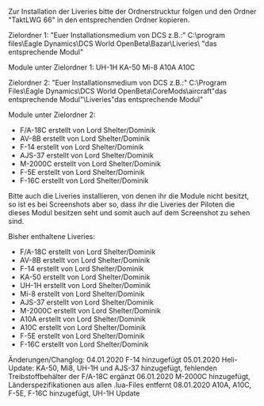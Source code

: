 
Zur Installation der Liveries bitte der Ordnerstrucktur folgen und den Ordner "TaktLWG 66" in den entsprechenden Ordner kopieren.

Zielordner 1: "Euer Installationsmedium von DCS z.B.:"  C:\program files\Eagle Dynamics\DCS World OpenBeta\Bazar\Liveries\ "das entsprechende Modul" 

Module unter Zielordner 1:
UH-1H
KA-50
Mi-8
A10A
A10C

Zielordner 2: "Euer Installationsmedium von DCS z.B.:" C:\Program Files\Eagle Dynamics\DCS World OpenBeta\CoreMods\aircraft\"das entsprechende Modul"\Liveries\"das entsprechende Modul"

Module unter Zielordner 2:
- F/A-18C erstellt von Lord Shelter/Dominik
- AV-8B   erstellt von Lord Shelter/Dominik
- F-14    erstellt von Lord Shelter/Dominik
- AJS-37  erstellt von Lord Shelter/Dominik
- M-2000C erstellt von Lord Shelter/Dominik
- F-5E    erstellt von Lord Shelter/Dominik
- F-16C   erstellt von Lord Shelter/Dominik

Bitte auch die Liveries installieren, von denen ihr die Module nicht besitzt, so ist es bei Screenshots aber so, dass ihr die Liveries der Piloten die dieses Modul besitzen seht und somit auch auf dem Screenshot zu sehen sind.



Bisher enthaltene Liveries:
- F/A-18C erstellt von Lord Shelter/Dominik
- AV-8B   erstellt von Lord Shelter/Dominik
- F-14    erstellt von Lord Shelter/Dominik
- KA-50   erstellt von Lord Shelter/Dominik
- UH-1H   erstellt von Lord Shelter/Dominik
- Mi-8    erstellt von Lord Shelter/Dominik
- AJS-37  erstellt von Lord Shelter/Dominik
- M-2000C erstellt von Lord Shelter/Dominik
- A10A    erstellt von Lord Shelter/Dominik
- A10C    erstellt von Lord Shelter/Dominik
- F-5E    erstellt von Lord Shelter/Dominik
- F-16C   erstellt von Lord Shelter/Dominik


Änderungen/Changlog:
04.01.2020 F-14 hinzugefügt
05.01.2020 Heli-Update: KA-50, Mi8, UH-1H und AJS-37 hinzugefügt, fehlenden Treibstoffbehälter der F/A-18C ergänzt
06.01.2020 M-2000C hinzugefügt, Länderspezifikationen aus allen .lua-Files entfernt
08.01.2020 A10A, A10C, F-5E, F-16C hinzugefügt, UH-1H Update
